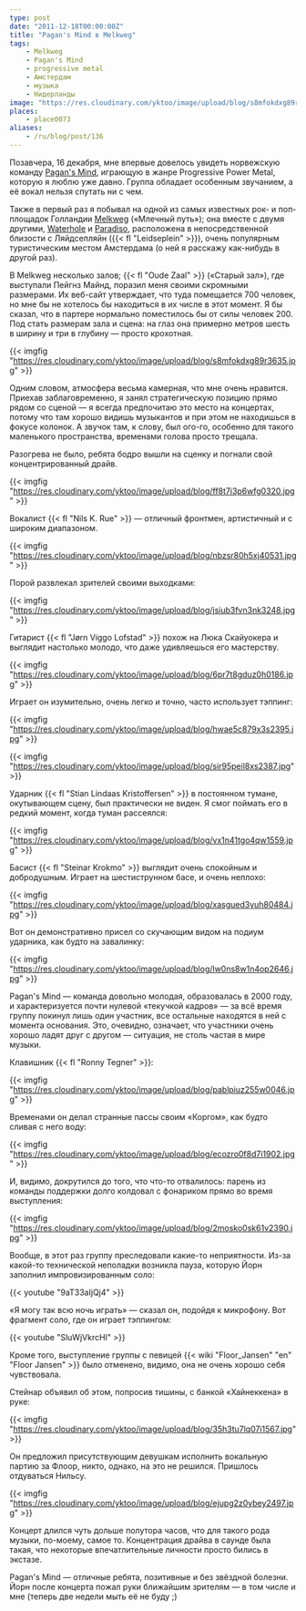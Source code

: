 ```yaml
---
type: post
date: "2011-12-18T00:00:00Z"
title: "Pagan's Mind в Melkweg"
tags:
    - Melkweg
    - Pagan's Mind
    - progressive metal
    - Амстердам
    - музыка
    - Нидерланды
image: "https://res.cloudinary.com/yktoo/image/upload/blog/s8mfokdxg89r3635.jpg"
places:
    - place0073
aliases:
    - /ru/blog/post/136
---
```


Позавчера, 16 декабря, мне впервые довелось увидеть норвежскую команду [Pagan's Mind](http://www.pagansmind.com/), играющую в жанре Progressive Power Metal, которую я люблю уже давно. Группа обладает особенным звучанием, а её вокал нельзя спутать ни с чем.

<!--more-->

Также в первый раз я побывал на одной из самых известных рок- и поп-площадок Голландии [Melkweg](http://www.melkweg.nl/) («Млечный путь»); она вместе с двумя другими, [Waterhole](http://www.waterhole.nl/) и [Paradiso](http://www.paradiso.nl/), расположена в непосредственной близости с Ляйдсепляйн ({{< fl "Leidseplein" >}}), очень популярным туристическим местом Амстердама (о ней я расскажу как-нибудь в другой раз).

В Melkweg несколько залов; {{< fl "Oude Zaal" >}} («Старый зал»), где выступали Пейгнз Майнд, поразил меня своими скромными размерами. Их веб-сайт утверждает, что туда помещается 700 человек, но мне бы не хотелось бы находиться в их числе в этот момент. Я бы сказал, что в партере нормально поместилось бы от силы человек 200. Под стать размерам зала и сцена: на глаз она примерно метров шесть в ширину и три в глубину — просто крохотная.

{{< imgfig "https://res.cloudinary.com/yktoo/image/upload/blog/s8mfokdxg89r3635.jpg" >}}

Одним словом, атмосфера весьма камерная, что мне очень нравится. Приехав заблаговременно, я занял стратегическую позицию прямо рядом со сценой — я всегда предпочитаю это место на концертах, потому что там хорошо видишь музыкантов и при этом не находишься в фокусе колонок. А звучок там, к слову, был ого-го, особенно для такого маленького пространства, временами голова просто трещала.

Разогрева не было, ребята бодро вышли на сценку и погнали свой концентрированный драйв.

{{< imgfig "https://res.cloudinary.com/yktoo/image/upload/blog/ff8t7i3p6wfg0320.jpg" >}}

Вокалист {{< fl "Nils K. Rue" >}} — отличный фронтмен, артистичный и с широким диапазоном.

{{< imgfig "https://res.cloudinary.com/yktoo/image/upload/blog/nbzsr80h5xj40531.jpg" >}}

Порой развлекал зрителей своими выходками:

{{< imgfig "https://res.cloudinary.com/yktoo/image/upload/blog/jsiub3fvn3nk3248.jpg" >}}

Гитарист {{< fl "Jørn Viggo Lofstad" >}} похож на Люка Скайуокера и выглядит настолько молодо, что даже удивляешься его мастерству.

{{< imgfig "https://res.cloudinary.com/yktoo/image/upload/blog/6pr7t8gduz0h0186.jpg" >}}

Играет он изумительно, очень легко и точно, часто использует тэппинг:

{{< imgfig "https://res.cloudinary.com/yktoo/image/upload/blog/hwae5c879x3s2395.jpg" >}}

{{< imgfig "https://res.cloudinary.com/yktoo/image/upload/blog/sir95peil8xs2387.jpg" >}}

Ударник {{< fl "Stian Lindaas Kristoffersen" >}} в постоянном тумане, окутывающем сцену, был практически не виден. Я смог поймать его в редкий момент, когда туман рассеялся:

{{< imgfig "https://res.cloudinary.com/yktoo/image/upload/blog/vx1n41tgo4qw1559.jpg" >}}

Басист {{< fl "Steinar Krokmo" >}} выглядит очень спокойным и добродушным. Играет на шестиструнном басе, и очень неплохо:

{{< imgfig "https://res.cloudinary.com/yktoo/image/upload/blog/xasgued3yuh80484.jpg" >}}

Вот он демонстративно присел со скучающим видом на подиум ударника, как будто на завалинку:

{{< imgfig "https://res.cloudinary.com/yktoo/image/upload/blog/lw0ns8w1n4op2646.jpg" >}}

Pagan's Mind — команда довольно молодая, образовалась в 2000 году, и характеризуется почти нулевой «текучкой кадров» — за всё время группу покинул лишь один участник, все остальные находятся в ней с момента основания. Это, очевидно, означает, что участники очень хорошо ладят друг с другом — ситуация, не столь частая в мире музыки.

Клавишник {{< fl "Ronny Tegner" >}}:

{{< imgfig "https://res.cloudinary.com/yktoo/image/upload/blog/pablpiuz255w0046.jpg" >}}

Временами он делал странные пассы своим «Коргом», как будто сливая с него воду:

{{< imgfig "https://res.cloudinary.com/yktoo/image/upload/blog/ecozro0f8d7i1902.jpg" >}}

И, видимо, докрутился до того, что что-то отвалилось: парень из команды поддержки долго колдовал с фонариком прямо во время выступления:

{{< imgfig "https://res.cloudinary.com/yktoo/image/upload/blog/2mosko0sk61v2390.jpg" >}}

Вообще, в этот раз группу преследовали какие-то неприятности. Из-за какой-то технической неполадки возникла пауза, которую Йорн заполнил импровизированным соло:

{{< youtube "9aT33aIjQj4" >}}

«Я могу так всю ночь играть» — сказал он, подойдя к микрофону. Вот фрагмент соло, где он играет тэппингом:

{{< youtube "SluWjVkrcHI" >}}

Кроме того, выступление группы с певицей {{< wiki "Floor_Jansen" "en" "Floor Jansen" >}} было отменено, видимо, она не очень хорошо себя чувствовала.

Стейнар объявил об этом, попросив тишины, с банкой «Хайнеккена» в руке:

{{< imgfig "https://res.cloudinary.com/yktoo/image/upload/blog/35h3tu7lq07i1567.jpg" >}}

Он предложил присутствующим девушкам исполнить вокальную партию за Флоор, никто, однако, на это не решился. Пришлось отдуваться Нильсу.

{{< imgfig "https://res.cloudinary.com/yktoo/image/upload/blog/ejupg2z0ybey2497.jpg" >}}

Концерт длился чуть дольше полутора часов, что для такого рода музыки, по-моему, самое то. Концентрация драйва в саунде была такая, что некоторые впечатлительные личности просто бились в экстазе.

Pagan's Mind — отличные ребята, позитивные и без звёздной болезни. Йорн после концерта пожал руки ближайшим зрителям — в том числе и мне (теперь две недели мыть её не буду ;)
